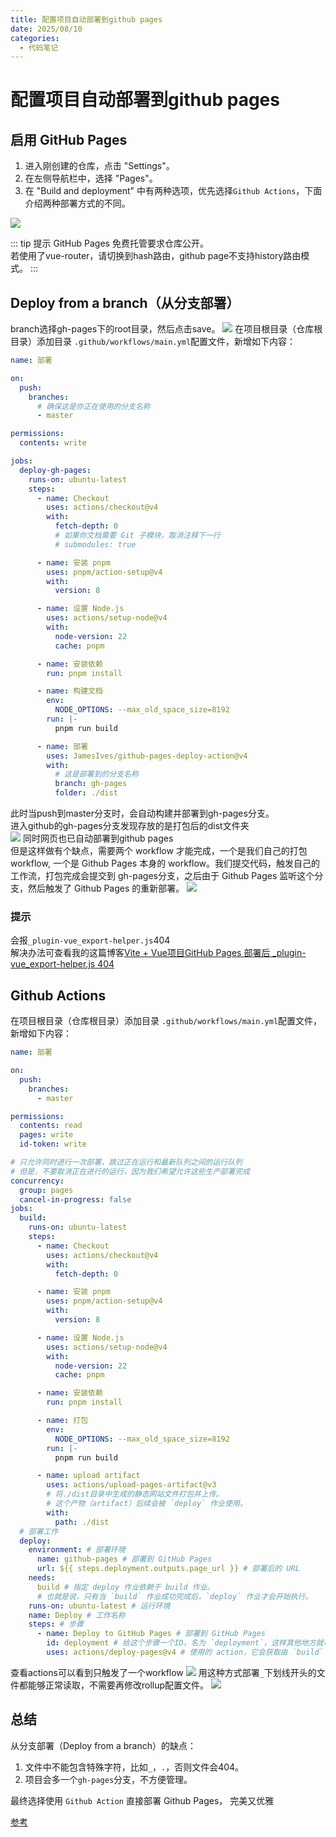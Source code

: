 ```yaml
---
title: 配置项目自动部署到github pages
date: 2025/08/10
categories:
  - 代码笔记
---
```


# 配置项目自动部署到github pages

## 启用 GitHub Pages

1. 进入刚创建的仓库，点击 "Settings"。
2. 在左侧导航栏中，选择 "Pages"。
3. 在 "Build and deployment" 中有两种选项，优先选择`Github Actions`，下面介绍两种部署方式的不同。

![](img/1.png)

::: tip 提示
GitHub Pages 免费托管要求仓库公开。  
若使用了vue-router，请切换到hash路由，github page不支持history路由模式。
:::

## Deploy from a branch（从分支部署）

branch选择gh-pages下的root目录，然后点击save。
![](img/3.png)
在项目根目录（仓库根目录）添加目录 `.github/workflows/main.yml`配置文件，新增如下内容：

```yml
name: 部署

on:
  push:
    branches:
      # 确保这是你正在使用的分支名称
      - master

permissions:
  contents: write

jobs:
  deploy-gh-pages:
    runs-on: ubuntu-latest
    steps:
      - name: Checkout
        uses: actions/checkout@v4
        with:
          fetch-depth: 0
          # 如果你文档需要 Git 子模块，取消注释下一行
          # submodules: true

      - name: 安装 pnpm
        uses: pnpm/action-setup@v4
        with:
          version: 8

      - name: 设置 Node.js
        uses: actions/setup-node@v4
        with:
          node-version: 22
          cache: pnpm

      - name: 安装依赖
        run: pnpm install

      - name: 构建文档
        env:
          NODE_OPTIONS: --max_old_space_size=8192
        run: |-
          pnpm run build

      - name: 部署
        uses: JamesIves/github-pages-deploy-action@v4
        with:
          # 这是部署到的分支名称
          branch: gh-pages
          folder: ./dist
```

此时当push到master分支时，会自动构建并部署到gh-pages分支。  
进入github的gh-pages分支发现存放的是打包后的dist文件夹  
![](img/2.png)
同时网页也已自动部署到github pages  
但是这样做有个缺点，需要两个 workflow 才能完成，一个是我们自己的打包 workflow, 一个是 Github Pages 本身的 workflow。我们提交代码，触发自己的工作流，打包完成会提交到 gh-pages分支，之后由于 Github Pages 监听这个分支，然后触发了 Github Pages 的重新部署。
![](img/4.png)

### 提示

会报`_plugin-vue_export-helper.js`404  
解决办法可查看我的这篇博客[Vite + Vue项目GitHub Pages 部署后 \_plugin-vue_export-helper.js 404](/blogs/code/6)

## Github Actions

在项目根目录（仓库根目录）添加目录 `.github/workflows/main.yml`配置文件，新增如下内容：

```yml
name: 部署

on:
  push:
    branches:
      - master

permissions:
  contents: read
  pages: write
  id-token: write

# 只允许同时进行一次部署，跳过正在运行和最新队列之间的运行队列
# 但是，不要取消正在进行的运行，因为我们希望允许这些生产部署完成
concurrency:
  group: pages
  cancel-in-progress: false
jobs:
  build:
    runs-on: ubuntu-latest
    steps:
      - name: Checkout
        uses: actions/checkout@v4
        with:
          fetch-depth: 0

      - name: 安装 pnpm
        uses: pnpm/action-setup@v4
        with:
          version: 8

      - name: 设置 Node.js
        uses: actions/setup-node@v4
        with:
          node-version: 22
          cache: pnpm

      - name: 安装依赖
        run: pnpm install

      - name: 打包
        env:
          NODE_OPTIONS: --max_old_space_size=8192
        run: |-
          pnpm run build

      - name: upload artifact
        uses: actions/upload-pages-artifact@v3
        # 将./dist目录中生成的静态网站文件打包并上传。
        # 这个产物（artifact）后续会被 `deploy` 作业使用。
        with:
          path: ./dist
  # 部署工作
  deploy:
    environment: # 部署环境
      name: github-pages # 部署到 GitHub Pages
      url: ${{ steps.deployment.outputs.page_url }} # 部署后的 URL
    needs:
      build # 指定 deploy 作业依赖于 build 作业。
      # 也就是说，只有当 `build` 作业成功完成后，`deploy` 作业才会开始执行。
    runs-on: ubuntu-latest # 运行环境
    name: Deploy # 工作名称
    steps: # 步骤
      - name: Deploy to GitHub Pages # 部署到 GitHub Pages
        id: deployment # 给这个步骤一个ID，名为 `deployment`，这样其他地方就可以引用它的输出。
        uses: actions/deploy-pages@v4 # 使用的 action，它会获取由 `build` 作业上传的构建产物
```

查看actions可以看到只触发了一个workflow
![](img/5.png)
用这种方式部署`_`下划线开头的文件都能够正常读取，不需要再修改rollup配置文件。
![](img/6.png)

## 总结

从分支部署（Deploy from a branch）的缺点：

1. 文件中不能包含特殊字符，比如`_`，`.`，否则文件会404。
2. 项目会多一个`gh-pages`分支，不方便管理。

最终选择使用 `Github Action` 直接部署 Github Pages， 完美又优雅

[参考](https://juejin.cn/post/7352797634556395535)
